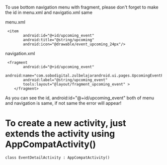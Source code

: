 To use bottom navigation menu with fragment, please don't forget to make the id in menu.xml and navigatio.xml 
same

menu.xml
```
 <item
        android:id="@+id/upcoming_event"
        android:title="@string/upcoming"
        android:icon="@drawable/event_upcoming_24px"/>
```
navigation.xml
```
 <fragment
        android:id="@+id/upcoming_event"
        android:name="com.sobodigital.zulbelajarandroid.ui.pages.UpcomingEventFragment"
        android:label="@string/upcoming_event"
        tools:layout="@layout/fragment_upcoming_event" >
    </fragment>
```

As you can see the id, android:id="@+id/upcoming_event" both of menu and navigation is same, if not same the error will appear!


# To create a new activity, just extends the activity using AppCompatActivity()
```
class EventDetailActivity : AppCompatActivity()
```